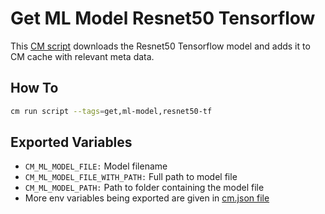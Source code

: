 # Get ML Model Resnet50 Tensorflow
This [CM script](https://github.com/mlcommons/ck/blob/master/cm/docs/tutorial-scripts.md) downloads the Resnet50 Tensorflow model and adds it to CM cache with relevant meta data.

## How To
```bash
cm run script --tags=get,ml-model,resnet50-tf
```

## Exported Variables
* `CM_ML_MODEL_FILE:` Model filename
* `CM_ML_MODEL_FILE_WITH_PATH:` Full path to model file
* `CM_ML_MODEL_PATH:` Path to folder containing the model file
* More env variables being exported are given in [cm.json file](_cm.json)

